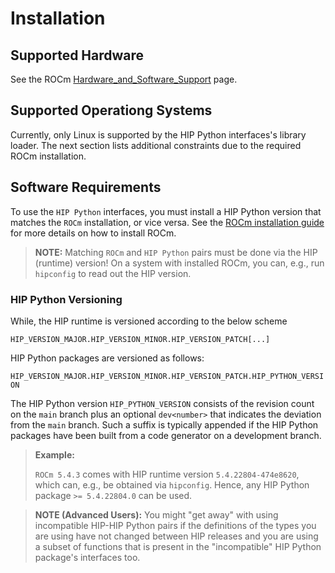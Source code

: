 # Installation

## Supported Hardware

See the ROCm  [Hardware_and_Software_Support](https://docs.amd.com/bundle/Hardware_and_Software_Reference_Guide/page/Hardware_and_Software_Support.html) page.

## Supported Operationg Systems

Currently, only Linux is supported by the HIP Python interfaces's library loader.
The next section lists additional constraints due to the required ROCm installation.

## Software Requirements

To use the `HIP Python` interfaces, you must install a HIP Python version
that matches the `ROCm` installation, or vice versa.
See the [ROCm installation guide](https://docs.amd.com/bundle/ROCm-Installation-Guide-v5.3/page/Introduction_to_ROCm_Installation_Guide_for_Linux.html)
for more details on how to install ROCm.

> **NOTE:** Matching `ROCm` and `HIP Python` pairs must be done via
> the HIP (runtime) version! On a system with installed ROCm, you can, e.g., run
> `hipconfig` to read out the HIP version.

### HIP Python Versioning

While, the HIP runtime is versioned according to the below scheme

``HIP_VERSION_MAJOR.HIP_VERSION_MINOR.HIP_VERSION_PATCH[...]``

HIP Python packages are versioned as follows:

``HIP_VERSION_MAJOR.HIP_VERSION_MINOR.HIP_VERSION_PATCH.HIP_PYTHON_VERSION``

The HIP Python version ``HIP_PYTHON_VERSION`` consists of the revision count on
the ``main`` branch plus an optional ``dev<number>`` that indicates
the deviation from the ``main`` branch. Such a suffix is typically appended
if the HIP Python packages have been built from a code generator 
on a development branch.

> **Example:**
>
> ``ROCm 5.4.3`` comes with HIP runtime version `5.4.22804-474e8620`, 
> which can, e.g., be obtained via `hipconfig`. 
> Hence, any HIP Python package `>= 5.4.22804.0` can be used.

> **NOTE (Advanced Users):** You might "get away" with using incompatible HIP-HIP Python pairs if the
> definitions of the types you are using have not changed between HIP releases 
> and you are using a subset of functions that is present in the "incompatible" HIP Python package's
> interfaces too.